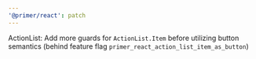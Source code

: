 ```yaml
---
'@primer/react': patch
---
```


ActionList: Add more guards for `ActionList.Item` before utilizing button semantics (behind feature flag `primer_react_action_list_item_as_button`)
